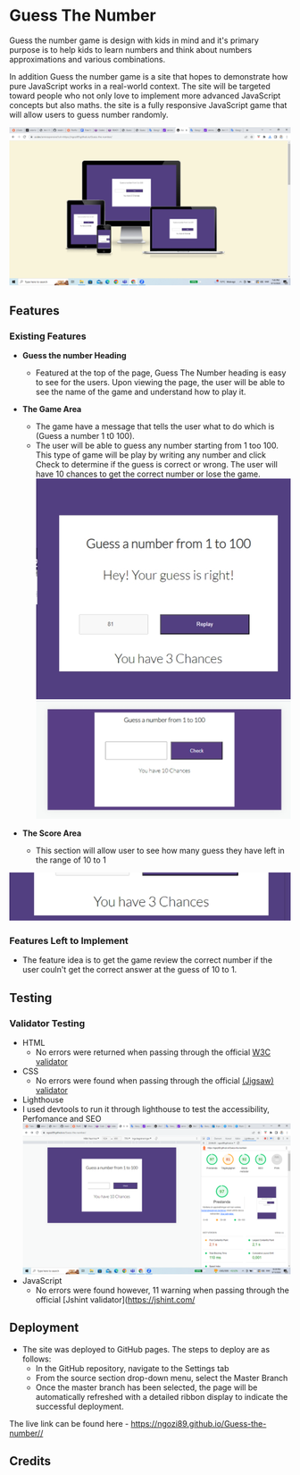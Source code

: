 # Guess The Number

Guess the number game is design with kids in mind and it's primary purpose is to help kids to learn numbers and think about numbers approximations and various combinations.

In addition Guess the number game is a site that hopes to demonstrate how pure JavaScript works in a real-world context. The site will be targeted toward people who not only love to implement more advanced JavaScript concepts but also maths. the site is a fully responsive JavaScript game that will allow users to guess number randomly.

![Responsive Mockup](assets/images/amiResoponsive.png)

## Features

### Existing Features

- __Guess the number Heading__

  - Featured at the top of the page, Guess The Number heading is easy to see for the users. Upon viewing the page, the user will be able to see the name of the game and understand how to play it.

- __The Game Area__

  - The game have a message that tells the user what to do which is (Guess a number 1 t0 100).
  - The user will be able to guess any number starting from 1 too 100. This type of game will be play by writing any number and click Check to determine if the guess is correct or wrong. The user will have 10 chances to get the correct number or lose the game.
![Game](assets/images/yourguessiscorrect.jpg)
![Game](assets/images/guessnumber.jpg)

- __The Score Area__

  - This section will allow user to see how many guess they have left in the range of 10 to 1

![score](assets/images/chances.jpg)

### Features Left to Implement

- The feature idea is to get the game review the correct number if the user couln't get the correct answer at the guess of 10 to 1.

## Testing

### Validator Testing

- HTML
  - No errors were returned when passing through the official [W3C validator](https://validator.w3.org/nu/#textarea)
- CSS
  - No errors were found when passing through the official [(Jigsaw) validator](https://jigsaw.w3.org/css-validator/validator)
- Lighthouse
- I used devtools to run it through lighthouse to test the accessibility, Perfomance and SEO 
 ![Lighthouse](assets/images/lighthousetest.png)
- JavaScript
  - No errors were found however, 11 warning when passing through the official [Jshint validator](https://jshint.com/

## Deployment

- The site was deployed to GitHub pages. The steps to deploy are as follows:
  - In the GitHub repository, navigate to the Settings tab
  - From the source section drop-down menu, select the Master Branch
  - Once the master branch has been selected, the page will be automatically refreshed with a detailed ribbon display to indicate the successful deployment.

The live link can be found here - <https://ngozi89.github.io/Guess-the-number//>

## Credits
